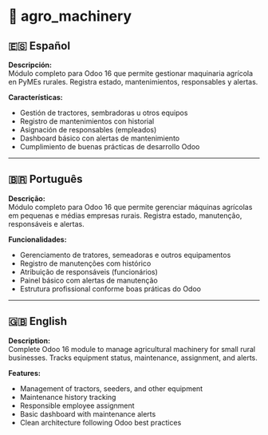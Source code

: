 # 🌾 agro_machinery

## 🇪🇸 Español

**Descripción:**  
Módulo completo para Odoo 16 que permite gestionar maquinaria agrícola en PyMEs rurales. Registra estado, mantenimientos, responsables y alertas.

**Características:**
- Gestión de tractores, sembradoras u otros equipos
- Registro de mantenimientos con historial
- Asignación de responsables (empleados)
- Dashboard básico con alertas de mantenimiento
- Cumplimiento de buenas prácticas de desarrollo Odoo

---

## 🇧🇷 Português

**Descrição:**  
Módulo completo para Odoo 16 que permite gerenciar máquinas agrícolas em pequenas e médias empresas rurais. Registra estado, manutenção, responsáveis e alertas.

**Funcionalidades:**
- Gerenciamento de tratores, semeadoras e outros equipamentos
- Registro de manutenções com histórico
- Atribuição de responsáveis (funcionários)
- Painel básico com alertas de manutenção
- Estrutura profissional conforme boas práticas do Odoo

---

## 🇬🇧 English

**Description:**  
Complete Odoo 16 module to manage agricultural machinery for small rural businesses. Tracks equipment status, maintenance, assignment, and alerts.

**Features:**
- Management of tractors, seeders, and other equipment
- Maintenance history tracking
- Responsible employee assignment
- Basic dashboard with maintenance alerts
- Clean architecture following Odoo best practices
